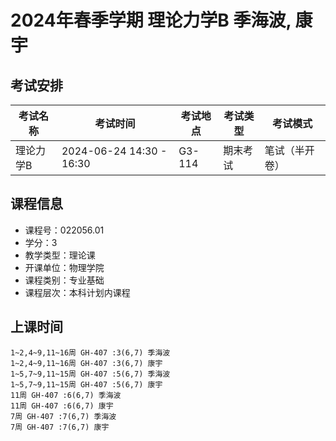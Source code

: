 # 2024年春季学期 理论力学B 季海波, 康宇




## 考试安排

| 考试名称 | 考试时间 | 考试地点 | 考试类型 | 考试模式 |
| -------- | -------- | -------- | -------- | -------- |
| 理论力学B | 2024-06-24 14:30 - 16:30 | G3-114 | 期末考试 | 笔试（半开卷） |





## 课程信息

- 课程号：022056.01
- 学分：3
- 教学类型：理论课
- 开课单位：物理学院
- 课程类别：专业基础
- 课程层次：本科计划内课程

## 上课时间

```
1~2,4~9,11~16周 GH-407 :3(6,7) 季海波
1~2,4~9,11~16周 GH-407 :3(6,7) 康宇
1~5,7~9,11~15周 GH-407 :5(6,7) 季海波
1~5,7~9,11~15周 GH-407 :5(6,7) 康宇
11周 GH-407 :6(6,7) 季海波
11周 GH-407 :6(6,7) 康宇
7周 GH-407 :7(6,7) 季海波
7周 GH-407 :7(6,7) 康宇
```

